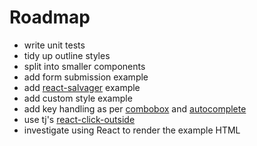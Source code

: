 # Roadmap

- write unit tests
- tidy up outline styles
- split into smaller components
- add form submission example
- add [react-salvager](https://github.com/tanem/react-salvager) example
- add custom style example
- add key handling as per [combobox](https://www.w3.org/TR/2013/WD-wai-aria-practices-20130307/#combobox) and [autocomplete](https://www.w3.org/TR/2013/WD-wai-aria-practices-20130307/#autocomplete)
- use tj's [react-click-outside](https://github.com/tj/react-click-outside)
- investigate using React to render the example HTML

